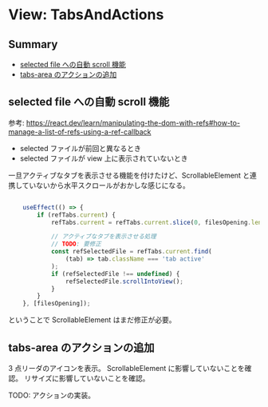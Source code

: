 # View: TabsAndActions

## Summary

-   [selected file への自動 scroll 機能](#selected-fileへの自動scroll機能)
-   [tabs-area のアクションの追加](#tabs-areaのアクションの追加)

## selected file への自動 scroll 機能

参考: https://react.dev/learn/manipulating-the-dom-with-refs#how-to-manage-a-list-of-refs-using-a-ref-callback

-   selected ファイルが前回と異なるとき
-   selected ファイルが view 上に表示されていないとき

一旦アクティブなタブを表示させる機能を付けたけど、ScrollableElement と連携していないから水平スクロールがおかしな感じになる。

```TypeScript

    useEffect(() => {
        if (refTabs.current) {
            refTabs.current = refTabs.current.slice(0, filesOpening.length);

            // アクティブなタブを表示させる処理
            // TODO: 要修正
            const refSelectedFile = refTabs.current.find(
                (tab) => tab.className === 'tab active'
            );
            if (refSelectedFile !== undefined) {
                refSelectedFile.scrollIntoView();
            }
        }
    }, [filesOpening]);
```

ということで ScrollableElement はまだ修正が必要。

## tabs-area のアクションの追加

3 点リーダのアイコンを表示。
ScrollableElement に影響していないことを確認。
リサイズに影響していないことを確認。

TODO: アクションの実装。
